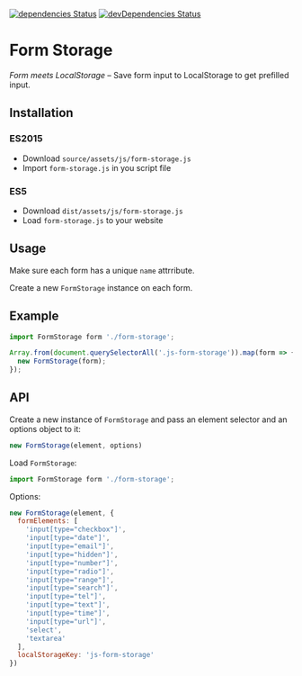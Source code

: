 [![dependencies Status](https://david-dm.org/marcobiedermann/playground/status.svg?path=ui/form/form-storage)](https://david-dm.org/marcobiedermann/playground?path=ui/form/form-storage) [![devDependencies Status](https://david-dm.org/marcobiedermann/playground/dev-status.svg?path=ui/form/form-storage)](https://david-dm.org/marcobiedermann/playground?path=ui/form/form-storage&type=dev)

# Form Storage

*Form meets LocalStorage* – Save form input to LocalStorage to get prefilled input.

## Installation

### ES2015

* Download `source/assets/js/form-storage.js`
* Import `form-storage.js` in you script file

### ES5

* Download `dist/assets/js/form-storage.js`
* Load `form-storage.js` to your website

## Usage

Make sure each form has a unique `name` attrribute.

Create a new `FormStorage` instance on each form.

## Example

```javascript
import FormStorage form './form-storage';

Array.from(document.querySelectorAll('.js-form-storage')).map(form => {
  new FormStorage(form);
});
```

## API

Create a new instance of `FormStorage` and pass an element selector and an options object to it:

```javascript
new FormStorage(element, options)
```

Load `FormStorage`:

```javascript
import FormStorage form './form-storage';
```

Options:

```javascript
new FormStorage(element, {
  formElements: [
    'input[type="checkbox"]',
    'input[type="date"]',
    'input[type="email"]',
    'input[type="hidden"]',
    'input[type="number"]',
    'input[type="radio"]',
    'input[type="range"]',
    'input[type="search"]',
    'input[type="tel"]',
    'input[type="text"]',
    'input[type="time"]',
    'input[type="url"]',
    'select',
    'textarea'
  ],
  localStorageKey: 'js-form-storage'
})
```
